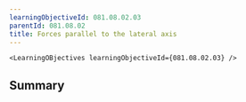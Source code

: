 ```yaml
---
learningObjectiveId: 081.08.02.03
parentId: 081.08.02
title: Forces parallel to the lateral axis
---
```


```tsx eval
<LearningOBjectives learningObjectiveId={081.08.02.03} />
```

## Summary
